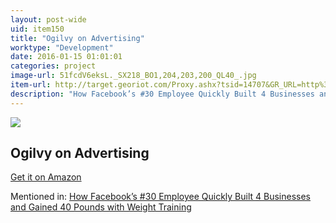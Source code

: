 ```yaml
---
layout: post-wide
uid: item150
title: "Ogilvy on Advertising"
worktype: "Development"
date: 2016-01-15 01:01:01
categories: project
image-url: 51fcdV6eksL._SX218_BO1,204,203,200_QL40_.jpg
item-url: http://target.georiot.com/Proxy.ashx?tsid=14707&GR_URL=http%3A%2F%2Fwww.amazon.com%2FOgilvy-Advertising-David%2Fdp%2F039472903X%2F
description: "How Facebook’s #30 Employee Quickly Built 4 Businesses and Gained 40 Pounds with Weight Training"
---
```

<a href="http://target.georiot.com/Proxy.ashx?tsid=14707&GR_URL=http%3A%2F%2Fwww.amazon.com%2FOgilvy-Advertising-David%2Fdp%2F039472903X%2F" target="blank"><img src="../../../../img/thumbs/51fcdV6eksL._SX218_BO1,204,203,200_QL40_.jpg" class="prod-img"></a>
<h2>Ogilvy on Advertising</h2>
<p><a href="http://target.georiot.com/Proxy.ashx?tsid=14707&GR_URL=http%3A%2F%2Fwww.amazon.com%2FOgilvy-Advertising-David%2Fdp%2F039472903X%2F" target="blank">Get it on Amazon</a><p>
<p>Mentioned in: <a href="http://fourhourworkweek.com/2015/05/07/noah-kagan/" target="blank">How Facebook’s #30 Employee Quickly Built 4 Businesses and Gained 40 Pounds with Weight Training</a></p>
